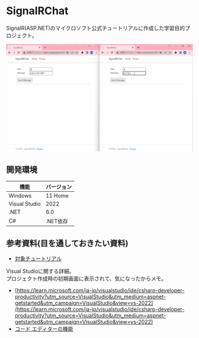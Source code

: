 # SignalRChat

SignalR(ASP.NET)のマイクロソフト公式チュートリアルに作成した学習目的プロジェクト。

![サンプル画像](dev/data/sample.gif)

## 開発環境

| 機能 | バージョン |
| ---- | ---- |
| Windows | 11 Home |
| Visual Studio | 2022 |
| .NET | 6.0 |
| C# | .NET依存 |

## 参考資料(目を通しておきたい資料)

- [対象チュートリアル](https://learn.microsoft.com/ja-jp/aspnet/core/tutorials/signalr?view=aspnetcore-6.0&tabs=visual-studio)

Visual Studioに関する詳細。  
プロジェクト作成時の初期画面に表示されて、気になったからメモ。  

- [https://learn.microsoft.com/ja-jp/visualstudio/ide/csharp-developer-productivity?utm_source=VisualStudio&utm_medium=aspnet-getstarted&utm_campaign=VisualStudio&view=vs-2022](https://learn.microsoft.com/ja-jp/visualstudio/ide/csharp-developer-productivity?utm_source=VisualStudio&utm_medium=aspnet-getstarted&utm_campaign=VisualStudio&view=vs-2022)
- [コード エディターの機能](https://learn.microsoft.com/ja-jp/visualstudio/ide/writing-code-in-the-code-and-text-editor?utm_source=VisualStudio&utm_medium=aspnet-getstarted&utm_campaign=VisualStudio&view=vs-2022#generate-fix-or-refactor-code)
